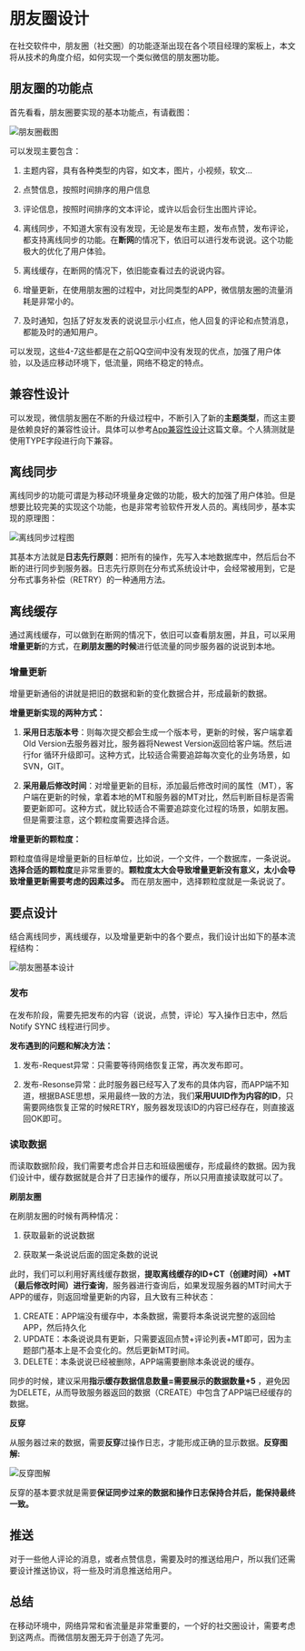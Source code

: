 # 朋友圈设计

在社交软件中，朋友圈（社交圈）的功能逐渐出现在各个项目经理的案板上，本文将从技术的角度介绍，如何实现一个类似微信的朋友圈功能。

## 朋友圈的功能点

首先看看，朋友圈要实现的基本功能点，有请截图：

![朋友圈截图](02b0043c-c985-4cfd-b449-9566aec27f64.jpg)

可以发现主要包含：

1. 主题内容，具有各种类型的内容，如文本，图片，小视频，软文...

2. 点赞信息，按照时间排序的用户信息

3. 评论信息，按照时间排序的文本评论，或许以后会衍生出图片评论。

4. 离线同步，不知道大家有没有发现，无论是发布主题，发布点赞，发布评论，都支持离线同步的功能。在**断网**的情况下，依旧可以进行发布说说。这个功能极大的优化了用户体验。

5. 离线缓存，在断网的情况下，依旧能查看过去的说说内容。

6. 增量更新，在使用朋友圈的过程中，对比同类型的APP，微信朋友圈的流量消耗是非常小的。

7. 及时通知，包括了好友发表的说说显示小红点，他人回复的评论和点赞消息，都能及时的通知用户。



可以发现，这些4-7这些都是在之前QQ空间中没有发现的优点，加强了用户体验，以及适应移动环境下，低流量，网络不稳定的特点。


## 兼容性设计

可以发现，微信朋友圈在不断的升级过程中，不断引入了新的**主题类型**，而这主要是依赖良好的兼容性设计。具体可以参考[App兼容性设计](http://my.oschina.net/u/1999248/blog/591568)这篇文章。个人猜测就是使用TYPE字段进行向下兼容。

## 离线同步

离线同步的功能可谓是为移动环境量身定做的功能，极大的加强了用户体验。但是想要比较完美的实现这个功能，也是非常考验软件开发人员的。离线同步，基本实现的原理图：

![离线同步过程图](8ed2e710-fbda-4a7d-bbef-8eb396af043e.jpg)

其基本方法就是**日志先行原则**：把所有的操作，先写入本地数据库中，然后后台不断的进行同步到服务器。日志先行原则在分布式系统设计中，会经常被用到，它是分布式事务补偿（RETRY）的一种通用方法。

## 离线缓存

通过离线缓存，可以做到在断网的情况下，依旧可以查看朋友圈，并且，可以采用**增量更新**的方式，在**刷朋友圈的时候**进行低流量的同步服务器的说说到本地。

### 增量更新

增量更新通俗的讲就是把旧的数据和新的变化数据合并，形成最新的数据。

**增量更新实现的两种方式：**

1. **采用日志版本号**：则每次提交都会生成一个版本号，更新的时候，客户端拿着Old Version去服务器对比，服务器将Newest Version返回给客户端。然后进行for 循环升级即可。这种方式，比较适合需要追踪每次变化的业务场景，如SVN，GIT。

2. **采用最后修改时间**：对增量更新的目标，添加最后修改时间的属性（MT），客户端在更新的时候，拿着本地的MT和服务器的MT对比，然后判断目标是否需要更新即可。这种方式，就比较适合不需要追踪变化过程的场景，如朋友圈。但是需要注意，这个颗粒度需要选择合适。

**增量更新的颗粒度：**

颗粒度值得是增量更新的目标单位，比如说，一个文件，一个数据库，一条说说。**选择合适的颗粒度**是非常重要的。**颗粒度太大会导致增量更新没有意义，太小会导致增量更新需要考虑的因素过多。** 而在朋友圈中，选择颗粒度就是一条说说了。

## 要点设计

结合离线同步，离线缓存，以及增量更新中的各个要点，我们设计出如下的基本流程结构：
    
![朋友圈基本设计](374c26dc-1748-4689-9fb8-ecf9d9efd567.jpg)

### 发布

在发布阶段，需要先把发布的内容（说说，点赞，评论）写入操作日志中，然后Notify SYNC 线程进行同步。

**发布遇到的问题和解决方法：**

1. 发布-Request异常：只需要等待网络恢复正常，再次发布即可。

2. 发布-Resonse异常：此时服务器已经写入了发布的具体内容，而APP端不知道，根据BASE思想，采用最终一致的方法，我们**采用UUID作为内容的ID**，只需要网络恢复正常的时候RETRY，服务器发现该ID的内容已经存在，则直接返回OK即可。
    
### 读取数据

而读取数据阶段，我们需要考虑合并日志和班级圈缓存，形成最终的数据。因为我们设计中，缓存数据就是合并了日志操作的缓存，所以只用直接读取就可以了。

**刷朋友圈**

在刷朋友圈的时候有两种情况：

1. 获取最新的说说数据

2. 获取某一条说说后面的固定条数的说说

此时，我们可以利用好离线缓存数据，**提取离线缓存的ID+CT（创建时间）+MT（最后修改时间）进行查询**，服务器进行查询后，如果发现服务器的MT时间大于APP的缓存，则返回增量更新的内容，且大致有三种状态：

1. CREATE：APP端没有缓存中，本条数据，需要将本条说说完整的返回给APP，然后持久化
2. UPDATE：本条说说具有更新，只需要返回点赞+评论列表+MT即可，因为主题部门基本上是不会变化的。然后更新MT时间。
3. DELETE：本条说说已经被删除，APP端需要删除本条说说的缓存。

同步的时候，建议采用**指示缓存数据信息数量=需要展示的数据数量+5** ，避免因为DELETE，从而导致服务器返回的数据（CREATE）中包含了APP端已经缓存的数据。

**反穿**

从服务器过来的数据，需要**反穿**过操作日志，才能形成正确的显示数据。**反穿图解:**

![反穿图解](d22d138b-d5a1-49e8-9407-34b635c39c4b.jpg)

反穿的基本要求就是需要**保证同步过来的数据和操作日志保持合并后，能保持最终一致。**

## 推送

对于一些他人评论的消息，或者点赞信息，需要及时的推送给用户，所以我们还需要设计推送协议，将一些及时消息推送给用户。

## 总结

在移动环境中，网络异常和省流量是非常重要的，一个好的社交圈设计，需要考虑到这两点。而微信朋友圈无异于创造了先河。